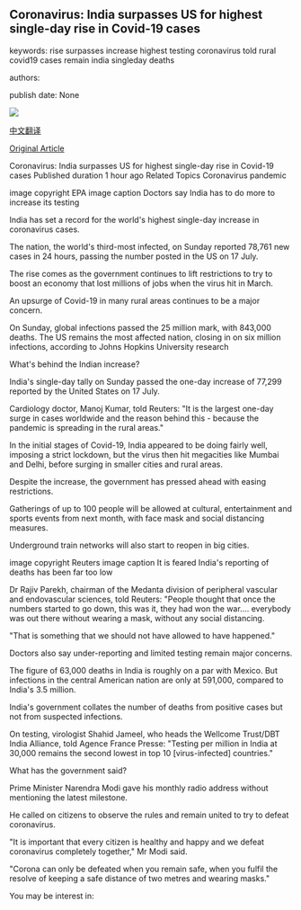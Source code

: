 ## Coronavirus: India surpasses US for highest single-day rise in Covid-19 cases

keywords: rise surpasses increase highest testing coronavirus told rural covid19 cases remain india singleday deaths

authors: 

publish date: None

![](https://ichef.bbci.co.uk/news/1024/branded_news/155D4/production/_114180578_mediaitem114180577.jpg)

[中文翻译](Coronavirus%3A%20India%20surpasses%20US%20for%20highest%20single-day%20rise%20in%20Covid-19%20cases_zh.md)

[Original Article](https://www.bbc.com/news/world-asia-india-53969118)

Coronavirus: India surpasses US for highest single-day rise in Covid-19 cases Published duration 1 hour ago Related Topics Coronavirus pandemic

image copyright EPA image caption Doctors say India has to do more to increase its testing

India has set a record for the world's highest single-day increase in coronavirus cases.

The nation, the world's third-most infected, on Sunday reported 78,761 new cases in 24 hours, passing the number posted in the US on 17 July.

The rise comes as the government continues to lift restrictions to try to boost an economy that lost millions of jobs when the virus hit in March.

An upsurge of Covid-19 in many rural areas continues to be a major concern.

On Sunday, global infections passed the 25 million mark, with 843,000 deaths. The US remains the most affected nation, closing in on six million infections, according to Johns Hopkins University research

What's behind the Indian increase?

India's single-day tally on Sunday passed the one-day increase of 77,299 reported by the United States on 17 July.

Cardiology doctor, Manoj Kumar, told Reuters: "It is the largest one-day surge in cases worldwide and the reason behind this - because the pandemic is spreading in the rural areas."

In the initial stages of Covid-19, India appeared to be doing fairly well, imposing a strict lockdown, but the virus then hit megacities like Mumbai and Delhi, before surging in smaller cities and rural areas.

Despite the increase, the government has pressed ahead with easing restrictions.

Gatherings of up to 100 people will be allowed at cultural, entertainment and sports events from next month, with face mask and social distancing measures.

Underground train networks will also start to reopen in big cities.

image copyright Reuters image caption It is feared India's reporting of deaths has been far too low

Dr Rajiv Parekh, chairman of the Medanta division of peripheral vascular and endovascular sciences, told Reuters: "People thought that once the numbers started to go down, this was it, they had won the war.... everybody was out there without wearing a mask, without any social distancing.

"That is something that we should not have allowed to have happened."

Doctors also say under-reporting and limited testing remain major concerns.

The figure of 63,000 deaths in India is roughly on a par with Mexico. But infections in the central American nation are only at 591,000, compared to India's 3.5 million.

India's government collates the number of deaths from positive cases but not from suspected infections.

On testing, virologist Shahid Jameel, who heads the Wellcome Trust/DBT India Alliance, told Agence France Presse: "Testing per million in India at 30,000 remains the second lowest in top 10 [virus-infected] countries."

What has the government said?

Prime Minister Narendra Modi gave his monthly radio address without mentioning the latest milestone.

He called on citizens to observe the rules and remain united to try to defeat coronavirus.

"It is important that every citizen is healthy and happy and we defeat coronavirus completely together," Mr Modi said.

"Corona can only be defeated when you remain safe, when you fulfil the resolve of keeping a safe distance of two metres and wearing masks."

You may be interest in: